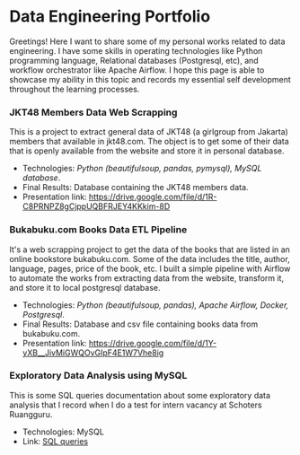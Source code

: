 # Data Engineering Portfolio

Greetings! Here I want to share some of my personal works related to data engineering. I have some skills in operating technologies like Python programming language, Relational databases (Postgresql, etc), and workflow orchestrator like Apache Airflow. I hope this page is able to showcase my ability in this topic and records my essential self development throughout the learning processes.

### JKT48 Members Data Web Scrapping

This is a project to extract general data of JKT48 (a girlgroup from Jakarta) members that available in jkt48.com. The object is to get some of their data that is openly available from the website and store it in personal database. 
- Technologies: *Python (beautifulsoup, pandas, pymysql), MySQL database*.
- Final Results: Database containing the JKT48 members data. 
- Presentation link: https://drive.google.com/file/d/1R-C8PRNPZ8gCjppUQBFRJEY4KKkim-8D

### Bukabuku.com Books Data ETL Pipeline

It's a web scrapping project to get the data of the books that are listed in an online bookstore bukabuku.com. Some of the data includes the title, author, language, pages, price of the book, etc. I built a simple pipeline with Airflow to automate the works from extracting data from the website, transform it, and store it to local postgresql database.
- Technologies: *Python (beautifulsoup, pandas), Apache Airflow, Docker, Postgresql*.
- Final Results: Database and csv file containing books data from bukabuku.com. 
- Presentation link: https://drive.google.com/file/d/1Y-yXB__JivMiGWQOvGIpF4E1W7Vhe8ig

### Exploratory Data Analysis using MySQL

This is some SQL queries documentation about some exploratory data analysis that I record when I do a test for intern vacancy at Schoters Ruangguru. 
- Technologies: MySQL
- Link: [SQL queries](https://github.com/MShiqoFilla/Exploratory-Data-Analysis-using-MySQL/blob/main/Exploratory%20Data%20Analysis%20Menggunakan%20MySQL.sql)



